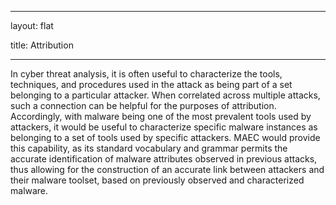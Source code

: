 ﻿---

layout: flat

title: Attribution

---



In cyber threat analysis, it is often useful to characterize the tools, techniques, and procedures used in the attack as being part of a set belonging to a particular attacker. When correlated across multiple attacks, such a connection can be helpful for the purposes of attribution.  Accordingly, with malware being one of the most prevalent tools used by attackers, it would be useful to characterize specific malware instances as belonging to a set of tools used by specific attackers. MAEC would provide this capability, as its standard vocabulary and grammar permits the accurate identification of malware attributes observed in previous attacks, thus allowing for the construction of an accurate link between attackers and their malware toolset, based on previously observed and characterized malware.